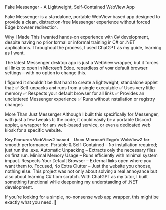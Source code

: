 Fake Messenger - A Lightweight, Self-Contained WebView App


Fake Messenger is a standalone, portable WebView-based app designed to provide a clean, distraction-free Messenger experience without forced Edge browser redirection.

Why I Made This
I wanted hands-on experience with C# development, despite having no prior formal or informal training in C# or .NET applications. Throughout the process, I used ChatGPT as my guide, learning as I went.

The latest Messenger desktop app is just a WebView wrapper, but it forces all links to open in Microsoft Edge, regardless of your default browser settings—with no option to change this.

I figured it shouldn’t be that hard to create a lightweight, standalone applet that:
✅ Self-unpacks and runs from a single executable
✅ Uses very little memory
✅ Respects your default browser for all links
✅ Provides an uncluttered Messenger experience
✅ Runs without installation or registry changes

More Than Just Messenger
Although I built this specifically for Messenger, with just a few tweaks to the code, it could easily be a portable Discord applet, a wrapper for any web-based service, or even a dedicated web kiosk for a specific website.

Key Features
WebView2-based – Uses Microsoft Edge’s WebView2 for smooth performance.
Portable & Self-Contained – No installation required; just run the .exe.
Automatic Unpacking – Extracts only the necessary files on first run.
Minimal Memory Usage – Runs efficiently with minimal system impact.
Respects Your Default Browser – External links open where you want them to.
Focused, No Extra Clutter – Just the website you choose, nothing else.
This project was not only about solving a real annoyance but also about learning C# from scratch. With ChatGPT as my tutor, I built something functional while deepening my understanding of .NET development.

If you’re looking for a simple, no-nonsense web app wrapper, this might be exactly what you need. 🚀
